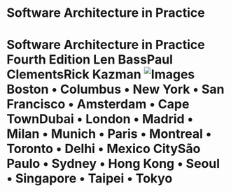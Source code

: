 # Software Architecture in Practice

# Software Architecture in Practice Fourth Edition Len BassPaul ClementsRick Kazman ![Images](graphics/pub.jpg) Boston • Columbus • New York • San Francisco • Amsterdam • Cape TownDubai • London • Madrid • Milan • Munich • Paris • Montreal • Toronto • Delhi • Mexico CitySão Paulo • Sydney • Hong Kong • Seoul • Singapore • Taipei • Tokyo